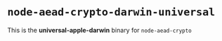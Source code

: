 # `node-aead-crypto-darwin-universal`

This is the **universal-apple-darwin** binary for `node-aead-crypto`
